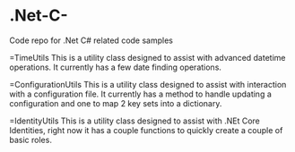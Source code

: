 # .Net-C-
Code repo for .Net C# related code samples

=TimeUtils
This is a utility class designed to assist with advanced datetime operations.
It currently has a few date finding operations.

=ConfigurationUtils
This is a utility class designed to assist with interaction with a configuration file.
It currently has a method to handle updating a configuration and one to map 2 key sets into a dictionary.

=IdentityUtils
This is a utility class designed to assist with .NEt Core Identities, right now it has a couple functions to quickly create a couple of basic roles.